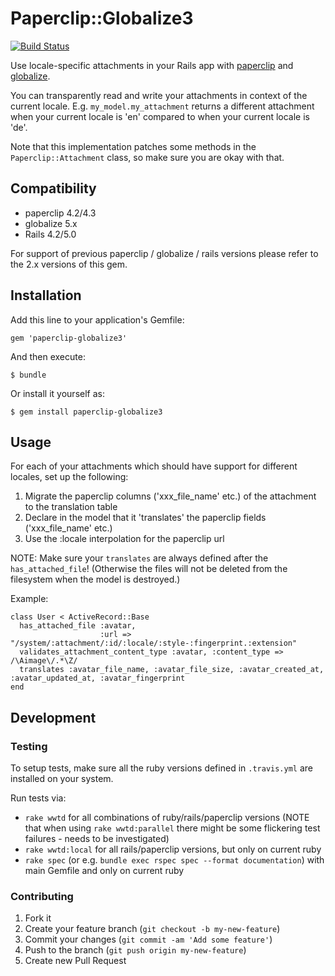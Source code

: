 # Paperclip::Globalize3

[![Build Status](https://travis-ci.org/emjot/paperclip-globalize3.png?branch=master)](https://travis-ci.org/emjot/paperclip-globalize3)

Use locale-specific attachments in your Rails app with [paperclip](https://github.com/thoughtbot/paperclip) and
[globalize](https://github.com/globalize/globalize).

You can transparently read and write your attachments in context of the current locale. E.g. `my_model.my_attachment` returns a different attachment when your current locale is 'en' compared to when your current locale is 'de'.

Note that this implementation patches some methods in the `Paperclip::Attachment` class, so make sure you are okay with that.

## Compatibility

* paperclip 4.2/4.3
* globalize 5.x
* Rails 4.2/5.0

For support of previous paperclip / globalize / rails versions please refer to the 2.x versions of this gem.

## Installation

Add this line to your application's Gemfile:

    gem 'paperclip-globalize3'

And then execute:

    $ bundle

Or install it yourself as:

    $ gem install paperclip-globalize3

## Usage

For each of your attachments which should have support for different locales, set up the following:

1. Migrate the paperclip columns ('xxx_file_name' etc.) of the attachment to the translation table
2. Declare in the model that it 'translates' the paperclip fields ('xxx_file_name' etc.)
3. Use the :locale interpolation for the paperclip url

NOTE: Make sure your `translates` are always defined after the `has_attached_file`! (Otherwise the files will not be deleted from the filesystem when the model is destroyed.)

Example:

    class User < ActiveRecord::Base
      has_attached_file :avatar,
                        :url => "/system/:attachment/:id/:locale/:style-:fingerprint.:extension"
      validates_attachment_content_type :avatar, :content_type => /\Aimage\/.*\Z/
      translates :avatar_file_name, :avatar_file_size, :avatar_created_at, :avatar_updated_at, :avatar_fingerprint
    end

## Development

### Testing

To setup tests, make sure all the ruby versions defined in `.travis.yml` are installed on your system.

Run tests via:

* `rake wwtd` for all combinations of ruby/rails/paperclip versions (NOTE that when using `rake wwtd:parallel` there
   might be some flickering test failures - needs to be investigated)
* `rake wwtd:local` for all rails/paperclip versions, but only on current ruby
* `rake spec` (or e.g. `bundle exec rspec spec --format documentation`) with main Gemfile and only on current ruby

### Contributing

1. Fork it
2. Create your feature branch (`git checkout -b my-new-feature`)
3. Commit your changes (`git commit -am 'Add some feature'`)
4. Push to the branch (`git push origin my-new-feature`)
5. Create new Pull Request
